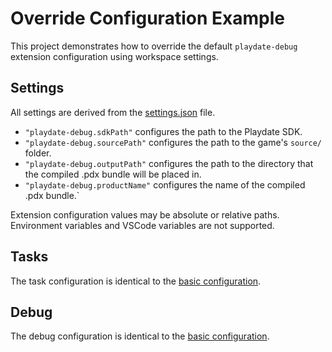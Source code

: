 # Override Configuration Example

This project demonstrates how to override the default `playdate-debug` extension configuration using workspace settings.

## Settings

All settings are derived from the [settings.json](/fixtures/workspace/override-configuration/.vscode/settings.json) file.

- `"playdate-debug.sdkPath"` configures the path to the Playdate SDK.
- `"playdate-debug.sourcePath"` configures the path to the game's `source/` folder.
- `"playdate-debug.outputPath"` configures the path to the directory that the compiled .pdx bundle will be placed in.
- `"playdate-debug.productName"` configures the name of the compiled .pdx bundle.`

Extension configuration values may be absolute or relative paths. Environment variables and VSCode variables are not supported.

## Tasks

The task configuration is identical to the [basic configuration](../basic-configuration/README.md#tasks).

## Debug

The debug configuration is identical to the [basic configuration](../basic-configuration/README.md#debug).
